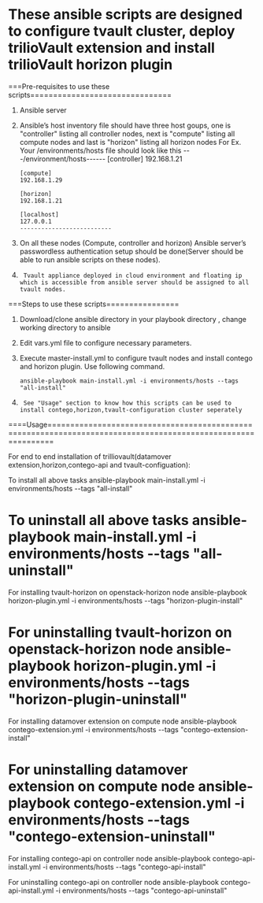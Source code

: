 These ansible scripts are designed to configure tvault cluster, deploy trilioVault extension and install trilioVault horizon plugin
=====================================================================================================================================

===Pre-requisites to use these scripts===============================
1.	Ansible server

2.	Ansible’s host inventory file should have three host goups, one is "controller" listing all controller nodes, next is "compute" listing all compute nodes and last is "horizon" listing all horizon nodes
        For Ex. Your <base-dir>/environments/hosts file should look like this
        ---/environment/hosts------
        [controller]
        192.168.1.21
       
        [compute]
        192.168.1.29
       
        [horizon]
        192.168.1.21

        [localhost]
        127.0.0.1
        --------------------------
         
3.	On all these nodes (Compute, controller and horizon) Ansible server’s passwordless authentication setup should be done(Server should be able to run ansible scripts on these nodes).

4.      Tvault appliance deployed in cloud environment and floating ip which is accessible from ansible server should be assigned to all tvault nodes.


===Steps to use these scripts================
1.	Download/clone ansible directory in your playbook directory , change working directory to ansible

2.	Edit vars.yml file to configure necessary parameters. 

3.	Execute master-install.yml to configure tvault nodes and install contego and horizon plugin. Use following command.

        ansible-playbook main-install.yml -i environments/hosts --tags "all-install"

5.      See "Usage" section to know how this scripts can be used to install contego,horizon,tvault-configuration cluster seperately 


====Usage=============================================================================================================

For end to end installation of trilliovault(datamover extension,horizon,contego-api and tvault-configuation):

To install all above tasks
ansible-playbook main-install.yml -i environments/hosts --tags "all-install"

To uninstall all above tasks
ansible-playbook main-install.yml -i environments/hosts --tags "all-uninstall"
==========================================================

For installing tvault-horizon on openstack-horizon node
ansible-playbook horizon-plugin.yml -i environments/hosts --tags "horizon-plugin-install"

For uninstalling tvault-horizon on openstack-horizon node
ansible-playbook horizon-plugin.yml -i environments/hosts --tags "horizon-plugin-uninstall"
==========================================================

For installing datamover extension on compute node
ansible-playbook contego-extension.yml -i environments/hosts --tags "contego-extension-install"

For uninstalling datamover extension on compute node
ansible-playbook contego-extension.yml -i environments/hosts --tags "contego-extension-uninstall"
=========================================================

For installing contego-api on controller node
ansible-playbook contego-api-install.yml -i environments/hosts --tags "contego-api-install"

For uninstalling contego-api on controller node
ansible-playbook contego-api-install.yml -i environments/hosts --tags "contego-api-uninstall"

